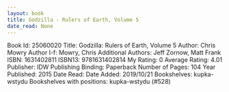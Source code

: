 ```yaml
---
layout: book
title: Godzilla - Rulers of Earth, Volume 5
date_read: None
---
```


Book Id: 25060020
Title: Godzilla: Rulers of Earth, Volume 5
Author: Chris Mowry
Author l-f: Mowry, Chris
Additional Authors: Jeff Zornow, Matt Frank
ISBN: 1631402811
ISBN13: 9781631402814
My Rating: 0
Average Rating: 4.01
Publisher: IDW Publishing
Binding: Paperback
Number of Pages: 104
Year Published: 2015
Date Read: 
Date Added: 2019/10/21
Bookshelves: kupka-wstydu
Bookshelves with positions: kupka-wstydu (#528)

